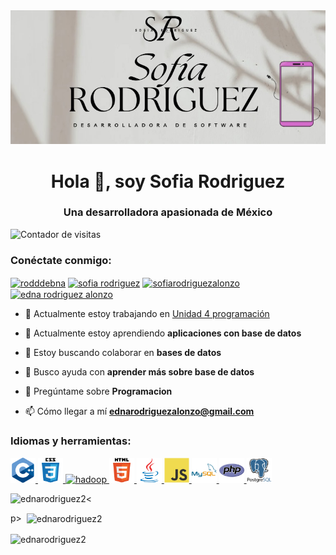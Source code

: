 <img src="LOGO.jpg">

<h1 align="center">Hola 👋, soy Sofia Rodriguez</h1>
<h3 align="center">Una desarrolladora apasionada de México</h3>
<img src="https://hits.seeyoufarm.com/api/count/incr/badge.svg?url=https://github.com/ednarodriguez2/ednarodriguez2&title=Visitas&edge_flat=false" alt="Contador de visitas">


<h3 align="left">Conéctate conmigo:</h3>
<p align="left">
<a href="https://twitter.com/rodddebna" target="blank"><img align="center" src="https://raw.githubusercontent.com/rahuldkjain/github-profile-readme-generator/master/src/images/icons/Social/twitter.svg" alt="rodddebna" height="30" width="40" /></a>
<a href="https://fb.com/sofia rodriguez" target="blank"><img align="center" src="https://raw.githubusercontent.com/rahuldkjain/github-profile-readme-generator/master/src/images/icons/Social/facebook.svg" alt="sofia rodriguez" height="30" width="40" /></a>
<a href="https://instagram.com/sofiarodriguezalonzo" target="blank"><img align="center" src="https://raw.githubusercontent.com/rahuldkjain/github-profile-readme-generator/master/src/images/icons/Social/instagram.svg" alt="sofiarodriguezalonzo" height="30" width="40" /></a>
<a href="https://www.youtube.com/c/edna rodriguez alonzo" target="blank"><img align="center" src="https://raw.githubusercontent.com/rahuldkjain/github-profile-readme-generator/master/src/images/icons/Social/youtube.svg" alt="edna rodriguez alonzo" height="30" width="40" /></a>
</p>


- 🔭 Actualmente estoy trabajando en [Unidad 4 programación](https://github.com/ednarodriguez2)

- 🌱 Actualmente estoy aprendiendo **aplicaciones con base de datos**

- 👯 Estoy buscando colaborar en **bases de datos**

- 🤝 Busco ayuda con **aprender más sobre base de datos**

- 💬 Pregúntame sobre **Programacion**

- 📫 Cómo llegar a mí **ednarodriguezalonzo@gmail.com**



<h3 align="left">Idiomas y herramientas:</h3>
<p align="left"> <a href="https://www.w3schools.com/cpp/" target="_blank" rel="noreferrer"> <img src="https://raw.githubusercontent.com/devicons/devicon/master/icons/cplusplus/cplusplus-original.svg" alt="cplusplus" width="40" height="40"/> </a> <a href="https://www.w3schools.com/css/" target="_blank" rel="noreferrer"> <img src="https://raw.githubusercontent.com/devicons/devicon/master/icons/css3/css3-original-wordmark.svg" alt="css3" width="40" height="40"/> </a> <a href="https://hadoop.apache.org/" target="_blank" rel="noreferrer"> <img src="https://www.vectorlogo.zone/logos/apache_hadoop/apache_hadoop-icon.svg" alt="hadoop" width="40" height="40"/> </a> <a href="https:www.w3.org/html/" target="_blank" rel="noreferrer"> <img src="https://raw.githubusercontent.com/devicons/devicon/master/icons/html5/html5-original-wordmark.svg" alt="html5" width="40" height="40"/> </a> <a href="https://www.java.com" target="_blank" rel="noreferrer"> <img src="https://raw.githubusercontent.com/devicons/devicon/master/icons/java/java-original.svg" alt="java" width="40" height="40"/> </a> <a href="https://developer.mozilla.org/en-US/docs/Web/JavaScript" target="_blank" rel="noreferrer"> <img src="https://raw.githubusercontent.com/devicons/devicon/master/icons/javascript/javascript-original.svg" alt="javascript" width="40" height="40"/> </a> <a href="https://www.mysql.com/" target="_blank" rel="noreferrer"> <img src="https://raw.githubusercontent.com/devicons/devicon/master/icons/mysql/mysql-original-wordmark.svg" alt="mysql" width="40" height="40"/> </a> <a href="https://www.php.net" target="_blank" rel="noreferrer"> <img src="https://raw.githubusercontent.com/devicons/devicon/master/icons/php/php-original.svg" alt="php" width="40" height="40"/> </a> <a href="https://www.postgresql.org" target="_blank" rel="noreferrer"> <img src="https://raw.githubusercontent.com/devicons/devicon/master/icons/postgresql/postgresql-original-wordmark.svg" alt="postgresql" width="40" height="40"/> </a> </p>

<p><img align="left" src="https://github-readme-stats.vercel.app/api/top-langs?username=ednarodriguez2&show_icons=true&locale=en&layout=compact" alt="ednarodriguez2" /></p><

p>&nbsp; <img align="center" src="https://github-readme-stats.vercel.app/api?username=ednarodriguez2&show_icons=true&locale=en" alt="ednarodriguez2" /></p>

<p><img align="center" src="https://github-readme-streak-stats.herokuapp.com/?user=ednarodriguez2&" alt="ednarodriguez2" /></p>
